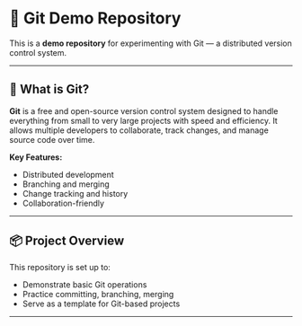 # 🚀 Git Demo Repository

This is a **demo repository** for experimenting with Git — a distributed version control system.

---

## 📘 What is Git?

**Git** is a free and open-source version control system designed to handle everything from small to very large projects with speed and efficiency. It allows multiple developers to collaborate, track changes, and manage source code over time.

**Key Features:**

- Distributed development
- Branching and merging
- Change tracking and history
- Collaboration-friendly

---

## 📦 Project Overview

This repository is set up to:

- Demonstrate basic Git operations
- Practice committing, branching, merging
- Serve as a template for Git-based projects

---